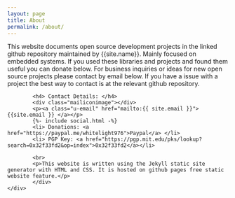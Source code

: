 ```yaml
---
layout: page
title: About
permalink: /about/
---
```

<html>
<body>	
	<div class="bgimage">
		 <div class="container">
			<p> 
			This website documents open source development projects in the linked github repository maintained by {{site.name}}.
			Mainly focused on embedded systems.
			If you used these libraries and projects and found them useful you can donate below.
			For business inquiries or ideas for new open source projects please contact by email below.
			If you have a issue with a project the best way to contact is at the relevant github repository.   
			 </p> 
			
			<h4> Contact Details: </h4>
			<div class="mailiconimage"></div> 
			<p><a class="u-email" href="mailto:{{ site.email }}">{{site.email }} </a></p>
			{%- include social.html -%}
			<li> Donations: <a href="https://paypal.me/whitelight976">Paypal</a> </li>
			<li> PGP Key: <a href="https://pgp.mit.edu/pks/lookup?search=0x32f33fd2&op=index">0x32f33fd2</a></li>
			
			<br> 
			<p>This website is written using the Jekyll static site generator with HTML and CSS. It is hosted on github pages free static website feature.</p>
			</div>
	</div>		
</body>
</html>

